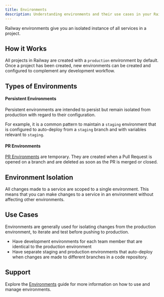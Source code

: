 ```yaml
---
title: Environments
description: Understanding environments and their use cases in your Railway projects.
---
```


Railway environments give you an isolated instance of all services in a project.

## How it Works

All projects in Railway are created with a `production` environment by default.  Once a project has been created, new environments can be created and configured to complement any development workflow.

## Types of Environments

#### Persistent Environments

Persistent environments are intended to persist but remain isolated from production with regard to their configuration.

For example, it is a common pattern to maintain a `staging` environment that is configured to auto-deploy from a `staging` branch and with variables relevant to `staging`.

#### PR Environments

[PR Environments](/guides/environments#enable-pr-environments) are temporary.  They are created when a Pull Request is opened on a branch and are deleted as soon as the PR is merged or closed.

## Environment Isolation

All changes made to a service are scoped to a single environment. This means that you can make changes to a service in an environment without affecting other environments.

## Use Cases

Environments are generally used for isolating changes from the production environment, to iterate and test before pushing to production.

- Have development environments for each team member that are identical to the
production environment
- Have separate staging and production environments that auto-deploy when changes are made to different branches in a code repository.

## Support

Explore the [Environments](/guides/environments) guide for more information on how to use and manage environments.